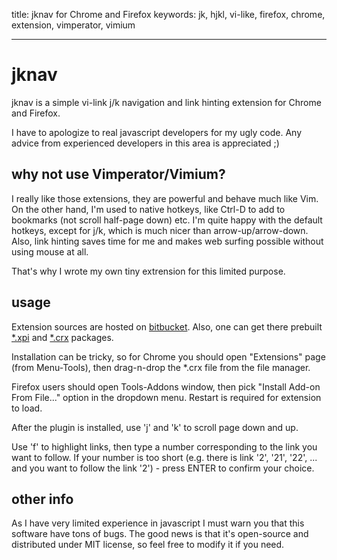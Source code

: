 title: jknav for Chrome and Firefox
keywords: jk, hjkl, vi-like, firefox, chrome, extension, vimperator, vimium

-----

jknav
=====

jknav is a simple vi-link j/k navigation and link hinting extension for Chrome
and Firefox.

I have to apologize to real javascript developers for my ugly code. 
Any advice from experienced developers in this area is appreciated ;)

why not use Vimperator/Vimium?
------------------------------

I really like those extensions, they are powerful and behave much like Vim.  On
the other hand, I'm used to native hotkeys, like Ctrl-D to add to bookmarks
(not scroll half-page down) etc. I'm quite happy with the default hotkeys,
except for j/k, which is much nicer than arrow-up/arrow-down. Also, link
hinting saves time for me and makes web surfing possible without using mouse at
all.

That's why I wrote my own tiny extrension for this limited purpose.

usage
-----

Extension sources are hosted on [bitbucket](https://bitbucket.org/zserge/jknav).
Also, one can get there prebuilt
[*.xpi](https://bitbucket.org/zserge/jknav/downloads/jknav.xpi) and
[*.crx](https://bitbucket.org/zserge/jknav/downloads/jknav.crx) packages.

Installation can be tricky, so for Chrome you should open "Extensions" page
(from Menu-Tools), then drag-n-drop the *.crx file from the file manager.

Firefox users should open Tools-Addons window, then pick "Install Add-on From
File..." option in the dropdown menu. Restart is required for extension to
load.

After the plugin is installed, use 'j' and 'k' to scroll page down and up.

Use 'f' to highlight links, then type a number corresponding to the link you
want to follow. If your number is too short (e.g. there is link '2', '21', '22', ...
and you want to follow the link '2') - press ENTER to confirm your choice.

other info
----------

As I have very limited experience in javascript I must warn you that this software
have tons of bugs. The good news is that it's open-source and distributed under
MIT license, so feel free to modify it if you need.
